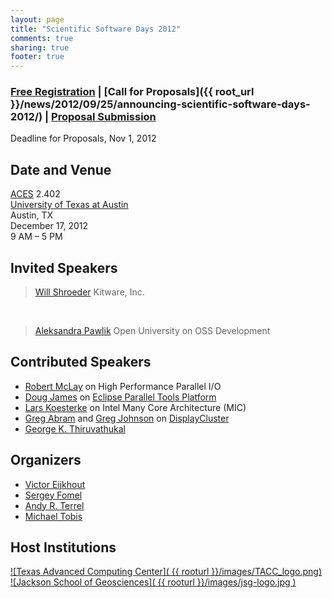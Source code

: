 ```yaml
---
layout: page
title: "Scientific Software Days 2012"
comments: true
sharing: true
footer: true
---
```



### [Free Registration](https://docs.google.com/spreadsheet/viewform?formkey=dF9vVUV2ODlUdzZYcWkyM09FUDUyUnc6MQ) | [Call for Proposals]({{ root_url }}/news/2012/09/25/announcing-scientific-software-days-2012/) | [Proposal Submission](https://docs.google.com/spreadsheet/viewform?formkey=dHVQWmYtb2ZCeGdyckNVSThKenpPRVE6MQ)  
Deadline for Proposals, Nov 1, 2012  

## Date and Venue

[ACES](http://www.aces.utexas.edu/) 2.402  
[University of Texas at Austin](http://www.utexas.edu)  
Austin, TX  
December 17, 2012  
9 AM – 5 PM  

## Invited Speakers

>  [Will Shroeder](http://www.kitware.com/company/team/schroeder.html)
>  Kitware, Inc.

<br/>

>  [Aleksandra Pawlik](http://users.mct.open.ac.uk/anp58/)
>  Open University on OSS Development


## Contributed Speakers

* [Robert McLay](http://www.tacc.utexas.edu/staff/robert-mclay) on High Performance Parallel I/O
* [Doug James](http://www.tacc.utexas.edu/staff/douglas-james) on [Eclipse Parallel Tools Platform](http://www.eclipse.org/ptp/)
* [Lars Koesterke](http://www.tacc.utexas.edu/staff/lars-koesterke) on Intel Many Core Architecture (MIC)
* [Greg Abram](http://www.tacc.utexas.edu/staff/gregory-d.-abram) and [Greg Johnson](http://www.tacc.utexas.edu/staff/greg-p.-johnson) on [DisplayCluster](https://github.com/TACC/DisplayCluster)
* [George K. Thiruvathukal](http://works.bepress.com/gkthiruvathukal/)

## Organizers

* [Victor Eijkhout](http://www.tacc.utexas.edu/staff/victor-eijkhout)
* [Sergey Fomel](http://www.beg.utexas.edu/personnel_ext.php?id=30)
* [Andy R. Terrel](http://andy.terrel.us)
* [Michael Tobis](http://www.ig.utexas.edu/people/staff/tobis/)

## Host Institutions

[![Texas Advanced Computing Center]( {{ rooturl }}/images/TACC_logo.png)](http://www.tacc.utexas.edu/)  
[![Jackson School of Geosciences]( {{ rooturl }}/images/jsg-logo.jpg )](http://www.jsg.utexas.edu)
